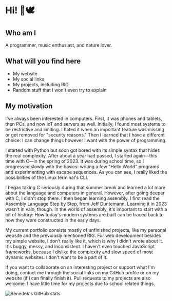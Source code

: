 # Hi! 👋🕊️

## Who am I

A programmer, music enthusiast, and nature lover.

## What will you find here

- My website
- My social links
- My projects, including RIG
- Random stuff that I won't even try to explain

## My motivation

I've always been interested in computers. First, it was phones and tablets, then PCs, and now IoT and servers as well. Initially, I found most systems to be restrictive and limiting. I hated it when an important feature was missing or got removed for "security reasons." Then I learned that I have a different choice: I can change things however I want with the power of programming.

I started with Python but soon got bored with its simple syntax that hides the real complexity. After about a year had passed, I started again—this time with C—in the spring of 2023. It was during school time, so I progressed slowly with the basics: writing a few "Hello World" programs and experimenting with escape sequences. As you can see, I really liked the possibilities of the Linux terminal's CLI.

I began taking C seriously during that summer break and learned a lot more about the language and computers in general. However, after going deeper with C, I didn't stop there.
I then began learning assembly. I first read the Assembly Language Step by Step, from Jeff Duntemann. Learning it in 2023 wasn't in vain, though. In the world of assembly, it's important to start with a bit of history: How today's modern systems are built can be traced back to how they were constructed in the early days.

My current portfolio consists mostly of unfinished projects, like my personal website and the previously mentioned RIG. For web development besides my simple website, I don't really like it, which is why I didn't wrote about it. It's buggy, messy, and inconsistent. I haven't even touched JavaScript frameworks, because I dislike the complexity and slow speed of most dynamic websites. I don't want to be a part of it.

If you want to collaborate on an interesting project or support what I'm doing, contact me through the social links on my GitHub profile or on my website (if I can finally finish it). Pull requests to my projects are also welcome. I have little time for my projects due to school related things.



![Benedek's GitHub stats](https://github-readme-stats.vercel.app/api/top-langs/?username=SzBenedek2006&layout=compact&theme=dark&hide_border=true)


